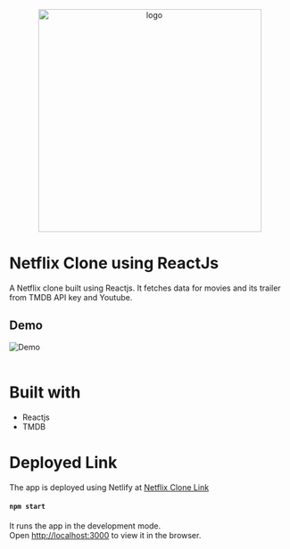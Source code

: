 <div align="center">
<img src="https://user-images.githubusercontent.com/99184393/211183762-03b6e9b4-9fcd-4874-a0e4-20cf00537c06.gif" alt="logo" width="400" height="auto" />
</div>

# Netflix Clone using ReactJs
A Netflix clone built using Reactjs. It fetches data for movies and its trailer from TMDB API key and Youtube.

## Demo
![Demo](/public/assets/demo.gif)
<br />
<br />

# Built with
* Reactjs
* TMDB

# Deployed Link

The app is deployed using Netlify at [Netflix Clone Link](https://netflix-clone-v3.netlify.app/)

#### `npm start`

It runs the app in the development mode.<br />
Open [http://localhost:3000](http://localhost:3000) to view it in the browser. 
